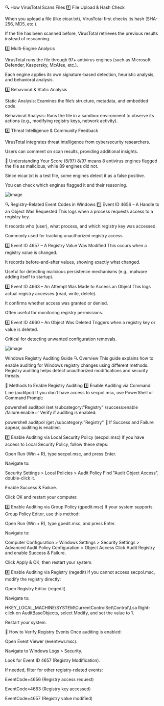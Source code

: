 🔍 How VirusTotal Scans Files
1️⃣ File Upload & Hash Check

When you upload a file (like eicar.txt), VirusTotal first checks its hash (SHA-256, MD5, etc.).

If the file has been scanned before, VirusTotal retrieves the previous results instead of rescanning.

2️⃣ Multi-Engine Analysis

VirusTotal runs the file through 97+ antivirus engines (such as Microsoft Defender, Kaspersky, McAfee, etc.).

Each engine applies its own signature-based detection, heuristic analysis, and behavioral analysis.

3️⃣ Behavioral & Static Analysis

Static Analysis: Examines the file’s structure, metadata, and embedded code.

Behavioral Analysis: Runs the file in a sandbox environment to observe its actions (e.g., modifying registry keys, network activity).

4️⃣ Threat Intelligence & Community Feedback

VirusTotal integrates threat intelligence from cybersecurity researchers.

Users can comment on scan results, providing additional insights.

🔎 Understanding Your Score (8/97)
8/97 means 8 antivirus engines flagged the file as malicious, while 89 engines did not.

Since eicar.txt is a test file, some engines detect it as a false positive.

You can check which engines flagged it and their reasoning.


![image](https://github.com/user-attachments/assets/befdc5c9-2a58-468c-9d48-59484e487304)



🔍 Registry-Related Event Codes in Windows
1️⃣ Event ID 4656 – A Handle to an Object Was Requested
This logs when a process requests access to a registry key.

It records who (user), what process, and which registry key was accessed.

Commonly used for tracking unauthorized registry access.

2️⃣ Event ID 4657 – A Registry Value Was Modified
This occurs when a registry value is changed.

It records before-and-after values, showing exactly what changed.

Useful for detecting malicious persistence mechanisms (e.g., malware adding itself to startup).

3️⃣ Event ID 4663 – An Attempt Was Made to Access an Object
This logs actual registry accesses (read, write, delete).

It confirms whether access was granted or denied.

Often useful for monitoring registry permissions.

4️⃣ Event ID 4660 – An Object Was Deleted
Triggers when a registry key or value is deleted.

Critical for detecting unwanted configuration removals.

![image](https://github.com/user-attachments/assets/8e251f34-4c53-4805-889b-0b275aedd504)

Windows Registry Auditing Guide
🔍 Overview
This guide explains how to enable auditing for Windows registry changes using different methods. Registry auditing helps detect unauthorized modifications and security threats.

📌 Methods to Enable Registry Auditing
1️⃣ Enable Auditing via Command Line (auditpol)
If you don’t have access to secpol.msc, use PowerShell or Command Prompt:

powershell
auditpol /set /subcategory:"Registry" /success:enable /failure:enable
✅ Verify if auditing is enabled:

powershell
auditpol /get /subcategory:"Registry"
🔹 If Success and Failure appear, auditing is enabled.

2️⃣ Enable Auditing via Local Security Policy (secpol.msc)
If you have access to Local Security Policy, follow these steps:

Open Run (Win + R), type secpol.msc, and press Enter.

Navigate to:

Security Settings > Local Policies > Audit Policy
Find "Audit Object Access", double-click it.

Enable Success & Failure.

Click OK and restart your computer.

3️⃣ Enable Auditing via Group Policy (gpedit.msc)
If your system supports Group Policy Editor, use this method:

Open Run (Win + R), type gpedit.msc, and press Enter.

Navigate to:

Computer Configuration > Windows Settings > Security Settings > Advanced Audit Policy Configuration > Object Access
Click Audit Registry and enable Success & Failure.

Click Apply & OK, then restart your system.

4️⃣ Enable Auditing via Registry (regedit)
If you cannot access secpol.msc, modify the registry directly:

Open Registry Editor (regedit).

Navigate to:

HKEY_LOCAL_MACHINE\SYSTEM\CurrentControlSet\Control\Lsa
Right-click on AuditBaseObjects, select Modify, and set the value to 1.

Restart your system.

🔎 How to Verify Registry Events
Once auditing is enabled:

Open Event Viewer (eventvwr.msc).

Navigate to Windows Logs > Security.

Look for Event ID 4657 (Registry Modification).

If needed, filter for other registry-related events:

EventCode=4656 (Registry access request)

EventCode=4663 (Registry key accessed)

EventCode=4657 (Registry value modified)

